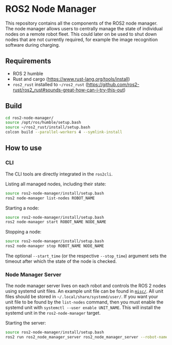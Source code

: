 # ROS2 Node Manager

This repository contains all the components of the ROS2 node manager.
The node manager allows users to centrally manage the state of individual nodes on a remote robot fleet.
This could later on be used to shut down nodes that are not currently required, for example the image recognition software during charging.

## Requirements

- ROS 2 humble
- Rust and cargo (https://www.rust-lang.org/tools/install)
- `ros2_rust` installed to `~/ros2_rust` (https://github.com/ros2-rust/ros2_rust#sounds-great-how-can-i-try-this-out)

## Build

```bash
cd ros2-node-manager/
source /opt/ros/humble/setup.bash
source ~/ros2_rust/install/setup.bash
colcon build --parallel-workers 4 --symlink-install
```

## How to use

### CLI

The CLI tools are directly integrated in the `ros2cli`.

Listing all managed nodes, including their state:

```bash
source ros2-node-manager/install/setup.bash
ros2 node-manager list-nodes ROBOT_NAME
```

Starting a node:

```bash
source ros2-node-manager/install/setup.bash
ros2 node-manager start ROBOT_NAME NODE_NAME
```

Stopping a node:

```bash
source ros2-node-manager/install/setup.bash
ros2 node-manager stop ROBOT_NAME NODE_NAME
```

The optional `--start_time` (or the respective `--stop_time`) argument sets the timeout after which the state of the node is checked.

### Node Manager Server

The node manager server lives on each robot and controls the ROS 2 nodes using systemd unit files.
An example unit file can be found in [`misc/`](./server/misc).
All unit files should be stored in `~/.local/share/systemd/user/`.
If you want your unit file to be found by the `list-nodes` command, then you must enable the systemd unit with `systemctl --user enable UNIT_NAME`.
This will install the systemd unit in the `ros2-node-manager` target.

Starting the server:

```bash
source ros2-node-manager/install/setup.bash
ros2 run ros2_node_manager_server ros2_node_manager_server --robot-name ROBOT_NAME
```

